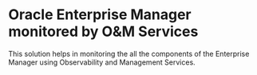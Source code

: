 # Oracle Enterprise Manager monitored by O&M Services

This solution helps in monitoring the all the components of the Enterprise Manager using Observability and Management Services.
